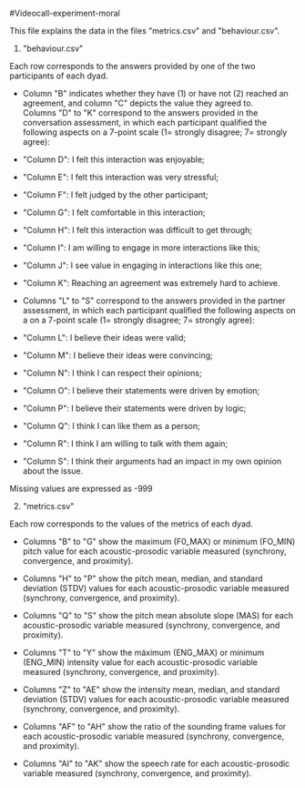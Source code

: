 #Videocall-experiment-moral

This file explains the data in the files "metrics.csv" and "behaviour.csv".

1. "behaviour.csv"

Each row corresponds to the answers provided by one of the two participants of each dyad. 

- Column "B" indicates whether they have (1) or have not (2) reached an agreement, and column "C" depicts the value they agreed to.  
Columns "D" to "K" correspond to the answers provided in the conversation assessment, in which each participant qualified the following aspects on a 7-point scale (1= strongly disagree; 7= strongly agree): 
- "Column D": I felt this interaction was enjoyable;
- "Column E": I felt this interaction was very stressful;
- "Column F": I felt judged by the other participant;
- "Column G": I felt comfortable in this interaction;
- "Column H": I felt this interaction was difficult to get through;
- "Column I": I am willing to engage in more interactions like this;
- "Column J": I see value in engaging in interactions like this one;
- "Column K": Reaching an agreement was extremely hard to achieve.

- Columns "L" to "S" correspond to the answers provided in the partner assessment, in which each participant qualified the following aspects on a on a 7-point scale (1= strongly disagree; 7= strongly agree): 
- "Column L": I believe their ideas were valid;
- "Column M": I believe their ideas were convincing;
- "Column N": I think I can respect their opinions;
- "Column O": I believe their statements were driven by emotion;
- "Column P": I believe their statements were driven by logic;
- "Column Q": I think I can like them as a person;
- "Column R": I think I am willing to talk with them again;
- "Column S": I think their arguments had an impact in my own opinion about the issue.

Missing values are expressed as -999


2. "metrics.csv"

Each row corresponds to the values of the metrics of each dyad. 

- Columns "B" to "G" show the maximum (F0_MAX) or minimum (FO_MIN) pitch value for each acoustic-prosodic variable measured (synchrony, convergence, and proximity). 

- Columns "H" to "P" show the pitch mean, median, and standard deviation (STDV) values for each acoustic-prosodic variable measured (synchrony, convergence, and proximity). 

- Columns "Q" to "S" show the pitch mean absolute slope (MAS) for each acoustic-prosodic variable measured (synchrony, convergence, and proximity). 

- Columns "T" to "Y" show the máximum (ENG_MAX) or minimum (ENG_MIN) intensity value for each acoustic-prosodic variable measured (synchrony, convergence, and proximity).

- Columns "Z" to "AE" show the intensity mean, median, and standard deviation (STDV) values for each acoustic-prosodic variable measured (synchrony, convergence, and proximity). 

- Columns "AF" to "AH" show the ratio of the sounding frame values for each acoustic-prosodic variable measured (synchrony, convergence, and proximity).

- Columns "AI" to "AK" show the speech rate for each acoustic-prosodic variable measured (synchrony, convergence, and proximity).




